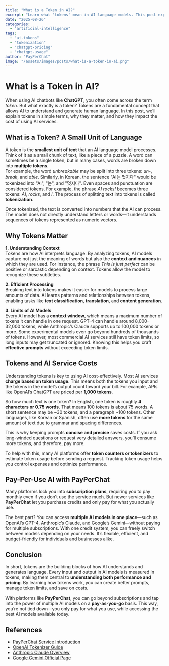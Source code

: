 ```yaml
---
title: "What is a Token in AI?"
excerpt: "Learn what 'tokens' mean in AI language models. This post explains the definition of tokens, why they matter, how they are used in ChatGPT and Claude, and how tokens affect costs when using AI services."
date: "2025-08-26"
categories:
  - "artificial-intelligence"
tags:
  - "ai-tokens"
  - "tokenization"
  - "chatgpt-pricing"
  - "chatgpt-usage"
author: "PayPerChat"
image: "/assets/images/posts/what-is-a-token-in-ai.png"
---
```


# What is a Token in AI?

When using AI chatbots like **ChatGPT**, you often come across the term *token*. But what exactly is a token? Tokens are a fundamental concept that allows AI to understand and generate human language. In this post, we’ll explain tokens in simple terms, why they matter, and how they impact the cost of using AI services.

## What is a Token? A Small Unit of Language

A token is the **smallest unit of text** that an AI language model processes. Think of it as a small chunk of text, like a piece of a puzzle. A word can sometimes be a single token, but in many cases, words are broken down into **multiple tokens**.  
For example, the word *unbreakable* may be split into three tokens: *un-*, *break*, and *able*. Similarly, in Korean, the sentence "AI는 멋지다" would be tokenized into "AI", "는", and "멋지다". Even spaces and punctuation are considered tokens. For example, the phrase *AI rocks!* becomes three tokens: *AI*, *rocks*, and *!*. The process of splitting text into tokens is called **tokenization**.

Once tokenized, the text is converted into numbers that the AI can process. The model does not directly understand letters or words—it understands sequences of tokens represented as numeric vectors.

## Why Tokens Matter

**1. Understanding Context**  
Tokens are how AI interprets language. By analyzing tokens, AI models capture not just the meaning of words but also the **context and nuances** in which they are used. For instance, the phrase *This is just perfect* can be positive or sarcastic depending on context. Tokens allow the model to recognize these subtleties.

**2. Efficient Processing**  
Breaking text into tokens makes it easier for models to process large amounts of data. AI learns patterns and relationships between tokens, enabling tasks like **text classification**, **translation**, and **content generation**.

**3. Limits of AI Models**  
Every AI model has a **context window**, which means a maximum number of tokens it can handle in one request. GPT-4 can handle around 8,000–32,000 tokens, while Anthropic’s Claude supports up to 100,000 tokens or more. Some experimental models even go beyond hundreds of thousands of tokens. However, most commercial AI services still have token limits, so long inputs may get truncated or ignored. Knowing this helps you craft **effective prompts** without exceeding token limits.

## Tokens and AI Service Costs

Understanding tokens is key to using AI cost-effectively. Most AI services **charge based on token usage**. This means both the tokens you input and the tokens in the model’s output count toward your bill. For example, APIs like OpenAI’s ChatGPT are priced per **1,000 tokens**.

So how much text is one token? In English, one token is roughly **4 characters or 0.75 words**. That means 100 tokens is about 75 words. A short sentence may be ~30 tokens, and a paragraph ~100 tokens. Other languages, like Korean or Spanish, often use **more tokens** for the same amount of text due to grammar and spacing differences.

This is why keeping prompts **concise and precise** saves costs. If you ask long-winded questions or request very detailed answers, you’ll consume more tokens, and therefore, pay more.

To help with this, many AI platforms offer **token counters or tokenizers** to estimate token usage before sending a request. Tracking token usage helps you control expenses and optimize performance.

## Pay-Per-Use AI with PayPerChat

Many platforms lock you into **subscription plans**, requiring you to pay monthly even if you don’t use the service much. But newer services like **PayPerChat** let you purchase credits and only pay for what you actually use.

The best part? You can access **multiple AI models in one place**—such as OpenAI’s GPT-4, Anthropic’s Claude, and Google’s Gemini—without paying for multiple subscriptions. With one credit system, you can freely switch between models depending on your needs. It’s flexible, efficient, and budget-friendly for individuals and businesses alike.

## Conclusion

In short, tokens are the building blocks of how AI understands and generates language. Every input and output in AI models is measured in tokens, making them central to **understanding both performance and pricing**. By learning how tokens work, you can create better prompts, manage token limits, and save on costs.

With platforms like **PayPerChat**, you can go beyond subscriptions and tap into the power of multiple AI models on a **pay-as-you-go** basis. This way, you’re not tied down—you only pay for what you use, while accessing the best AI models available today.

## References

- [PayPerChat Service Introduction](https://payperchat.org)
- [OpenAI Tokenizer Guide](https://platform.openai.com/tokenizer)
- [Anthropic Claude Overview](https://www.anthropic.com/index/introducing-claude)
- [Google Gemini Official Page](https://deepmind.google/technologies/gemini/)
